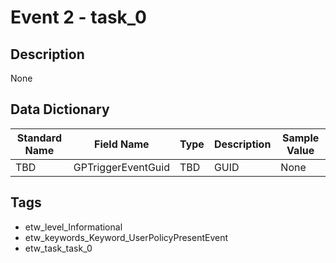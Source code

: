 # Event 2 - task_0

## Description
None

## Data Dictionary
|Standard Name|Field Name|Type|Description|Sample Value|
|---|---|---|---|---|
|TBD|GPTriggerEventGuid|TBD|GUID|None|None|

## Tags
* etw_level_Informational
* etw_keywords_Keyword_UserPolicyPresentEvent
* etw_task_task_0